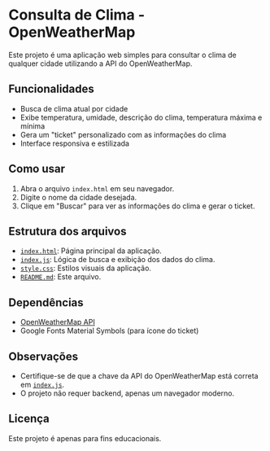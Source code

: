 # Consulta de Clima - OpenWeatherMap

Este projeto é uma aplicação web simples para consultar o clima de qualquer cidade utilizando a API do OpenWeatherMap.

## Funcionalidades

- Busca de clima atual por cidade
- Exibe temperatura, umidade, descrição do clima, temperatura máxima e mínima
- Gera um "ticket" personalizado com as informações do clima
- Interface responsiva e estilizada

## Como usar

1. Abra o arquivo `index.html` em seu navegador.
2. Digite o nome da cidade desejada.
3. Clique em "Buscar" para ver as informações do clima e gerar o ticket.

## Estrutura dos arquivos

- [`index.html`](index.html): Página principal da aplicação.
- [`index.js`](index.js): Lógica de busca e exibição dos dados do clima.
- [`style.css`](style.css): Estilos visuais da aplicação.
- [`README.md`](README.md): Este arquivo.

## Dependências

- [OpenWeatherMap API](https://openweathermap.org/api)
- Google Fonts Material Symbols (para ícone do ticket)

## Observações

- Certifique-se de que a chave da API do OpenWeatherMap está correta em [`index.js`](index.js).
- O projeto não requer backend, apenas um navegador moderno.

## Licença

Este projeto é apenas para fins educacionais.